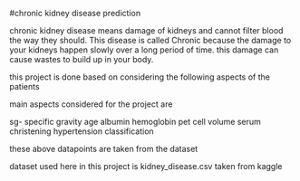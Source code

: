 #chronic kidney disease prediction

chronic kidney disease means damage of kidneys and cannot filter blood the way they should. This disease is called Chronic because the damage to your kidneys happen slowly over a long period of time.
this damage can cause wastes to build up in your body.

this project is done based on considering the following aspects of the patients

main aspects considered for the project are

sg- specific gravity
age
albumin
hemoglobin
pet cell volume
serum christening
hypertension
classification

these above datapoints are taken from the dataset

dataset used here in this project is kidney_disease.csv taken from kaggle
